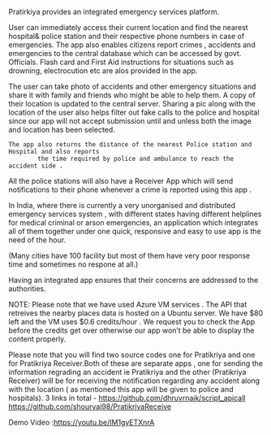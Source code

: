 Pratirkiya provides an integrated emergency services platform. 

User can immediately access their current location and find the nearest hospital& police station and their respective phone numbers in case of emergencies.
The app also enables citizens report crimes , accidents and emergencies to the central database which can be accessed by govt. Officials.
Flash card and First Aid instructions for situations such as drowning, electrocution etc are alos provided in the app.

The user can take photo of accidents and other emergency situations and share it with family and friends who might be able to help them. A copy of their location is updated to the central server. Sharing a pic along with the location of the user also helps filter out fake calls to the police and hospital since our app will not accept submission until and unless both the image and location has been selected.

 	The app also returns the distance of the nearest Police station and Hospital and also reports
            the time required by police and ambulance to reach the accident side .     

All the police stations will also have a Receiver App which will send notifications to their phone whenever a crime is reported using this app .

In India, where there is currently a very unorganised and distributed emergency services system , with different states having different helplines for medical criminal or arson emergencies, an application which integrates all of them together under one quick, responsive and easy to use app is the need of the hour.

(Many cities have 100 facility but most of them have very poor response time and sometimes no respone at all.)

Having an integrated app ensures that their concerns are addressed to the authorities.

NOTE:
Please note that we have used Azure VM services . The API that retreives the nearby places data is hosted on a Ubuntu server. We have $80 left and the VM uses $0.6 credits/hour . We request you to check the App before the credits get over otherwise our app won’t be able to display the content properly.

Please note that you will find two source codes one for Pratikriya and one for Pratikriya Receiver.Both of these are separate apps , one for sending the information regrading an accident ie Pratikriya and the other (Pratikriya Receiver) will be for receiving the notification regarding any accident along with the location ( as mentioned this app will be given to police and hospitals).
3 links in total -
https://github.com/dhruvrnaik/script_apicall
https://github.com/shouryaj98/PratikriyaReceive

Demo Video :https://youtu.be/IM1gyETXnrA
